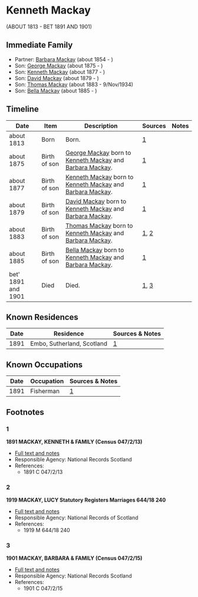﻿---
layout: person
subject_key: i43646316
permalink: /people/i43646316
---

# Kenneth Mackay
(ABOUT 1813 - BET 1891 AND 1901)

## Immediate Family

* Partner: [Barbara Mackay](./@53955929@-barbara-mackay-b1854-d.md) (about 1854 - )
* Son: [George Mackay](./@46319502@-george-mackay-b1875-d.md) (about 1875 - )
* Son: [Kenneth Mackay](./@38140776@-kenneth-mackay-b1877-d.md) (about 1877 - )
* Son: [David Mackay](./@66349958@-david-mackay-b1879-d.md) (about 1879 - )
* Son: [Thomas Mackay](./@5045152@-thomas-mackay-b1883-d1934-11-9.md) (about 1883 - 9/Nov/1934)
* Son: [Bella Mackay](./@54814674@-bella-mackay-b1885-d.md) (about 1885 - )

## Timeline

Date | Item | Description | Sources | Notes
---|---|---|---|---
about 1813 | Born | Born. | [1](#1) | 
about 1875 | Birth of son | [George Mackay](./@46319502@-george-mackay-b1875-d.md) born to [Kenneth Mackay](./@43646316@-kenneth-mackay-b1813-d1891~1901.md) and [Barbara Mackay](./@53955929@-barbara-mackay-b1854-d.md). | [1](#1) | 
about 1877 | Birth of son | [Kenneth Mackay](./@38140776@-kenneth-mackay-b1877-d.md) born to [Kenneth Mackay](./@43646316@-kenneth-mackay-b1813-d1891~1901.md) and [Barbara Mackay](./@53955929@-barbara-mackay-b1854-d.md). | [1](#1) | 
about 1879 | Birth of son | [David Mackay](./@66349958@-david-mackay-b1879-d.md) born to [Kenneth Mackay](./@43646316@-kenneth-mackay-b1813-d1891~1901.md) and [Barbara Mackay](./@53955929@-barbara-mackay-b1854-d.md). | [1](#1) | 
about 1883 | Birth of son | [Thomas Mackay](./@5045152@-thomas-mackay-b1883-d1934-11-9.md) born to [Kenneth Mackay](./@43646316@-kenneth-mackay-b1813-d1891~1901.md) and [Barbara Mackay](./@53955929@-barbara-mackay-b1854-d.md). | [1](#1), [2](#2) | 
about 1885 | Birth of son | [Bella Mackay](./@54814674@-bella-mackay-b1885-d.md) born to [Kenneth Mackay](./@43646316@-kenneth-mackay-b1813-d1891~1901.md) and [Barbara Mackay](./@53955929@-barbara-mackay-b1854-d.md). | [1](#1) | 
bet' 1891 and 1901 | Died | Died. | [1](#1), [3](#3) | 

## Known Residences

Date | Residence | Sources & Notes
---|---|---
1891 | Embo, Sutherland, Scotland | [1](#1)

## Known Occupations

Date | Occupation | Sources & Notes
---|---|---
1891 | Fisherman | [1](#1)

## Footnotes

### 1

**1891 MACKAY, KENNETH & FAMILY (Census 047/2/13)**

* [Full text and notes](../sources/@2993134@-1891-mackay,-kenneth-&-family-census-047-2-13-.md)
* Responsible Agency: National Records Scotland
* References: 
  * 1891 C 047/2/13

### 2

**1919 MACKAY, LUCY Statutory Registers Marriages 644/18 240**

* [Full text and notes](../sources/@28195272@-1919-mackay,-lucy-statutory-registers-marriages-644-18-240.md)
* Responsible Agency: National Records of Scotland
* References: 
  * 1919 M 644/18 240

### 3

**1901 MACKAY, BARBARA & FAMILY (Census 047/2/15)**

* [Full text and notes](../sources/@9213@-1901-mackay,-barbara-&-family-census-047-2-15-.md)
* Responsible Agency: National Records Scotland
* References: 
  * 1901 C 047/2/15

